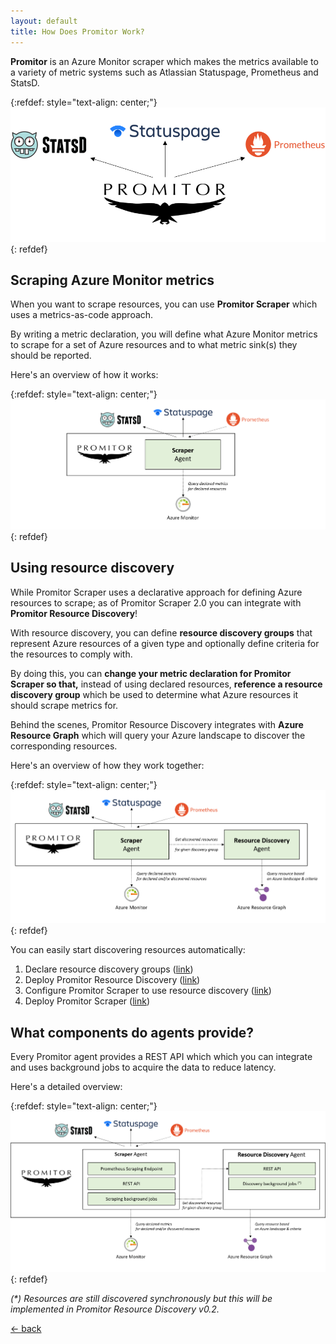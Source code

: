 ```yaml
---
layout: default
title: How Does Promitor Work?
---
```


**Promitor** is an Azure Monitor scraper which makes the metrics available
to a variety of metric systems such as Atlassian Statuspage, Prometheus and StatsD.

{:refdef: style="text-align: center;"}
![Promitor](./../media/concepts/high-level.png)
{: refdef}

## Scraping Azure Monitor metrics

When you want to scrape resources, you can use **Promitor Scraper** which uses a metrics-as-code approach.

By writing a metric declaration, you will define what Azure Monitor metrics to scrape for a set of Azure resources and
 to what metric sink(s) they should be reported.

Here's an overview of how it works:

{:refdef: style="text-align: center;"}
![Promitor Scraper without resource discovery](./../media/concepts/how-it-works-without-discovery.png)
{: refdef}

## Using resource discovery

While Promitor Scraper uses a declarative approach for defining Azure resources to scrape; as of Promitor Scraper 2.0
 you can integrate with **Promitor Resource Discovery**!

With resource discovery, you can define **resource discovery groups** that represent Azure resources of a given type and
 optionally define criteria for the resources to comply with.

By doing this, you can **change your metric declaration for Promitor Scraper so that,** instead of using declared resources,
 **reference a resource discovery group** which be used to determine what Azure resources it should scrape
 metrics for.

Behind the scenes, Promitor Resource Discovery integrates with **Azure Resource Graph** which will query your Azure landscape
 to discover the corresponding resources.

Here's an overview of how they work together:

{:refdef: style="text-align: center;"}
![Promitor Scraper with resource discovery](./../media/concepts/how-it-works-with-discovery.png)
{: refdef}

You can easily start discovering resources automatically:

1. Declare resource discovery groups ([link](./../configuration/v2.x/resource-discovery))
2. Deploy Promitor Resource Discovery ([link](./../deployment/resource-discovery))
3. Configure Promitor Scraper to use resource discovery ([link](./../configuration/v2.x/runtime#using-resource-discovery))
4. Deploy Promitor Scraper ([link](./../deployment/scraper))

## What components do agents provide?

Every Promitor agent provides a REST API which which you can integrate and uses background jobs to acquire the data
 to reduce latency.

Here's a detailed overview:

{:refdef: style="text-align: center;"}
![Agent internals](./../media/concepts/agent-internals.png)
{: refdef}

_(*) Resources are still discovered synchronously but this will be implemented in Promitor Resource Discovery v0.2._

[&larr; back](/)
